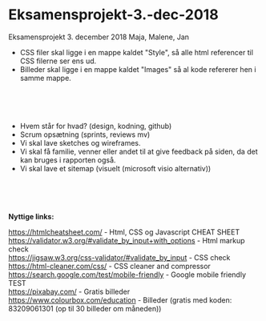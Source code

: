 # Eksamensprojekt-3.-dec-2018
Eksamensprojekt 3. december 2018 Maja, Malene, Jan




 - CSS filer skal ligge i en mappe kaldet "Style", så alle html referencer til CSS filerne ser ens ud.
 - Billeder skal ligge i en mappe kaldet "Images" så al kode refererer hen i samme mappe.

<br><br><br>

 - Hvem står for hvad? (design, kodning, github)
 - Scrum opsætning (sprints, reviews mv)
 - Vi skal lave sketches og wireframes.
 - Vi skal få familie, venner eller andet til at give feedback på siden, da det kan bruges i rapporten også.
 - Vi skal lave et sitemap (visuelt (microsoft visio alternativ))
 

<br><br><br>


<strong>Nyttige links:</strong>

https://htmlcheatsheet.com/ - Html, CSS og Javascript CHEAT SHEET<br>
https://validator.w3.org/#validate_by_input+with_options - Html markup check<br>
https://jigsaw.w3.org/css-validator/#validate_by_input - CSS check<br>
https://html-cleaner.com/css/ - CSS cleaner and compressor<br>
https://search.google.com/test/mobile-friendly - Google mobile friendly TEST<br>
https://pixabay.com/ - Gratis billeder<br>
https://www.colourbox.com/education - Billeder (gratis med koden: 83209061301 (op til 30 billeder om måneden))
